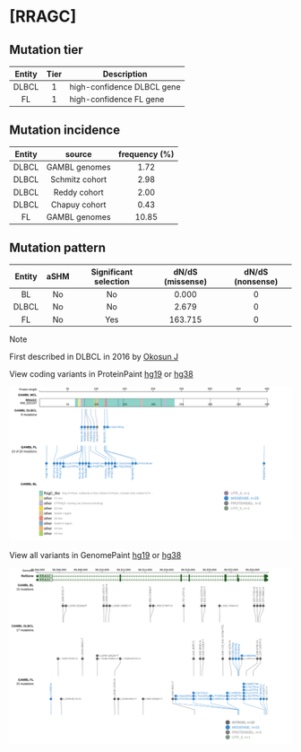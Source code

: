 # [RRAGC]

## Mutation tier

|Entity|Tier|Description               |
|:------:|:----:|--------------------------|
|DLBCL |1   |high-confidence DLBCL gene|
|FL    |1   |high-confidence FL gene   |
## Mutation incidence

|Entity|source        |frequency (%)|
|:------:|:--------------:|:-------------:|
|DLBCL |GAMBL genomes | 1.72        |
|DLBCL |Schmitz cohort| 2.98        |
|DLBCL |Reddy cohort  | 2.00        |
|DLBCL |Chapuy cohort | 0.43        |
|FL    |GAMBL genomes |10.85        |

## Mutation pattern

|Entity|aSHM|Significant selection|dN/dS (missense)|dN/dS (nonsense)|
|:------:|:----:|:---------------------:|:----------------:|:----------------:|
|BL    |No  |No                   |  0.000         |0               |
|DLBCL |No  |No                   |  2.679         |0               |
|FL    |No  |Yes                  |163.715         |0               |


> [!NOTE]
> First described in DLBCL in 2016 by [Okosun J](https://pubmed.ncbi.nlm.nih.gov/26691987)


View coding variants in ProteinPaint [hg19](https://www.bcgsc.ca/downloads/morinlab/GAMBL/test/genes/RRAGC_protein.html)  or [hg38](https://www.bcgsc.ca/downloads/morinlab/GAMBL/test/genes/RRAGC_protein_hg38.html)

![image](images/proteinpaint/RRAGC_NM_022157.svg)

View all variants in GenomePaint [hg19](https://www.bcgsc.ca/downloads/morinlab/GAMBL/test/genes/RRAGC.html)  or [hg38](https://www.bcgsc.ca/downloads/morinlab/GAMBL/test/genes/RRAGC_hg38.html)

![image](images/proteinpaint/RRAGC.svg)
